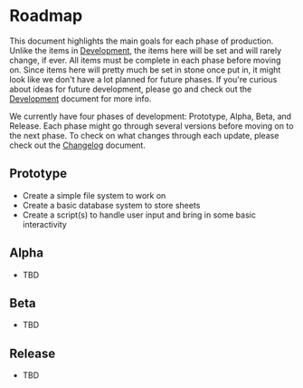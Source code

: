 # Roadmap
This document highlights the main goals for each phase of production. Unlike the items in [Development](./Development.md), the items here will be set and will rarely change, if ever. All items must be complete in each phase before moving on. Since items here will pretty much be set in stone once put in, it might look like we don't have a lot planned for future phases. If you're curious about ideas for future development, please go and check out the [Development](./Development.md) document for more info.

We currently have four phases of development: Prototype, Alpha, Beta, and Release. Each phase might go through several versions before moving on to the next phase. To check on what changes through each update, please check out the [Changelog](./Changelog.md) document.

## Prototype
- Create a simple file system to work on
- Create a basic database system to store sheets
- Create a script(s) to handle user input and bring in some basic interactivity

## Alpha
- TBD

## Beta
- TBD

## Release
- TBD